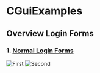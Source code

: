 # CGuiExamples

## Overview Login Forms
### 1. [Normal Login Forms](https://github.com/Developmentprogramming/CGuiExamples/tree/master/LoginFormsExamples/NormalLoginForms)
![First](https://i.imgur.com/slyxYIA.png)
![Second](https://i.imgur.com/HtgJYZy.png)

